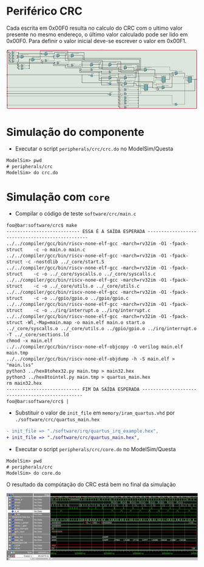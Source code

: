 # Periférico CRC

Cada escrita em 0x00F0 resulta no calculo do CRC com o ultimo valor presente no mesmo endereço, o último valor calculado pode ser lido em 0x00F0. Para definir o valor inicial deve-se escrever o valor em 0x00F1.

![image](./img/rtl.png)

# Simulação do componente
- Executar o script `peripherals/crc/crc.do` no ModelSim/Questa
```console
ModelSim> pwd
# peripherals/crc
ModelSim> do crc.do
```

# Simulação com `core`
- Compilar o código de teste `software/crc/main.c`
```console
foo@bar:software/crc$ make
--------------------------- ESSA É A SAÍDA ESPERADA ------------------------------------------------
../../compiler/gcc/bin/riscv-none-elf-gcc -march=rv32im -O1 -fpack-struct    -c -o main.o main.c
../../compiler/gcc/bin/riscv-none-elf-gcc -march=rv32im -O1 -fpack-struct -c -nostdlib ../_core/start.S
../../compiler/gcc/bin/riscv-none-elf-gcc -march=rv32im -O1 -fpack-struct    -c -o ../_core/syscalls.o ../_core/syscalls.c
../../compiler/gcc/bin/riscv-none-elf-gcc -march=rv32im -O1 -fpack-struct    -c -o ../_core/utils.o ../_core/utils.c
../../compiler/gcc/bin/riscv-none-elf-gcc -march=rv32im -O1 -fpack-struct    -c -o ../gpio/gpio.o ../gpio/gpio.c
../../compiler/gcc/bin/riscv-none-elf-gcc -march=rv32im -O1 -fpack-struct    -c -o ../irq/interrupt.o ../irq/interrupt.c
../../compiler/gcc/bin/riscv-none-elf-gcc -march=rv32im -O1 -fpack-struct -Wl,-Map=main.map -o main.elf main.o start.o ../_core/syscalls.o ../_core/utils.o ../gpio/gpio.o ../irq/interrupt.o -T ../_core/sections.ld
chmod -x main.elf
../../compiler/gcc/bin/riscv-none-elf-objcopy -O verilog main.elf main.tmp
../../compiler/gcc/bin/riscv-none-elf-objdump -h -S main.elf > "main.lss"
python3 ../hex8tohex32.py main.tmp > main32.hex
python3 ../hex8tointel.py main.tmp > quartus_main.hex
rm main32.hex
--------------------------- FIM DA SAÍDA ESPERADA ------------------------------------------------
foo@bar:software/crc$ |
```
- Substituir o valor de `init_file` em `memory/iram_quartus.vhd` por `./software/crc/quartus_main.hex`
```diff
- init_file => "./software/irq/quartus_irq_example.hex",
+ init_file => "./software/crc/quartus_main.hex",
```
- Executar o script `peripherals/crc/core.do` no ModelSim/Questa
```console
ModelSim> pwd
# peripherals/crc
ModelSim> do core.do
```
O resultado da compútação do CRC está bem no final da simulação

![image](./img/sim.png)

